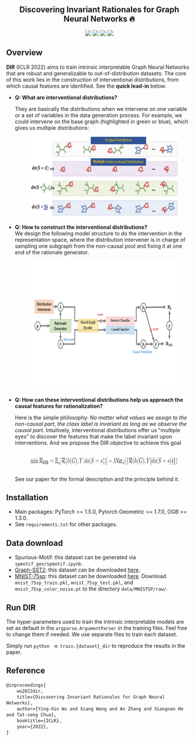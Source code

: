 <h2 align="center">
Discovering Invariant Rationales for Graph Neural Networks 🔥
</h2>

<div align="center">

[![](https://img.shields.io/badge/paper-pink?style=plastic&logo=GitBook)](https://openreview.net/pdf?id=hGXij5rfiHw)
[![](https://img.shields.io/badge/-github-grey?style=plastic&logo=github)](https://github.com/Wuyxin/DIR-GNN) 
[![](https://img.shields.io/badge/video-red?style=plastic&logo=airplayvideo)](https://www.youtube.com/watch?v=9d0eXaO_kOw) 
[![](https://img.shields.io/badge/-github-grey?style=plastic&logo=adobe)](https://cs.stanford.edu/~shirwu/slides/dir-iclr22.pdf) 
</div>


## Overview 
**DIR** (ICLR 2022) aims to train intrinsic interpretable Graph Neural Networks that are robust and generalizable to out-of-distribution datasets. The core of this work lies in the construction of interventional distributions, from which causal features are identified. See the **quick lead-in** below.

- **Q: What are interventional distributions?**
  
  They are basically the distributions when we intervene on one variable or a set of variables in the data generation process. For example, we could intervene on the base graph (highlighted in green or blue), which gives us multiple distributions:
    <figure> <img src="figures/interventional-distributions.png" height="220"></figure>
    

- **Q: How to construct the interventional distributions?**    
    We design the following model structure to do the intervention in the representation space, where the distribution intervener is in charge of sampling one subgraph from the non-causal pool and fixing it at one end of the rationale generator.

    <figure> <img src="figures/framework.gif" height="350"></figure>


- **Q: How can these interventional distributions help us approach the causal features for rationalization?**
    
    Here is the simple philosophy: *No matter what values we assign to the non-causal part, the class label is invariant as long as we observe the causal part*. 
    Intuitively, interventional distributions offer us "multiple eyes" to discover the features that make the label invariant upon interventions. And we propose the DIR objective to achieve this goal
    <figure> <img src="figures/dir-objective.png" height="50"></figure>

    See our paper for the formal description and the principle behind it. 



## Installation
- Main packages: PyTorch >= 1.5.0, Pytorch Geometric >= 1.7.0, OGB >= 1.3.0. 
- See `requirements.txt` for other packages.

## Data download
- Spurious-Motif: this dataset can be generated via `spmotif_gen/spmotif.ipynb`. 
- [Graph-SST2](https://github.com/divelab/DIG/tree/main/dig/xgraph/datasets): this dataset can be downloaded [here](https://mailustceducn-my.sharepoint.com/personal/yhy12138_mail_ustc_edu_cn/_layouts/15/onedrive.aspx?id=%2Fpersonal%2Fyhy12138%5Fmail%5Fustc%5Fedu%5Fcn%2FDocuments%2Fpaper%5Fwork%2FGNN%20Explainability%20Survey%2FSurvey%5FText2graph%2FGraph%2DSST2%2Ezip&parent=%2Fpersonal%2Fyhy12138%5Fmail%5Fustc%5Fedu%5Fcn%2FDocuments%2Fpaper%5Fwork%2FGNN%20Explainability%20Survey%2FSurvey%5FText2graph).
- [MNIST-75sp](https://github.com/bknyaz/graph_attention_pool): this dataset can be downloaded [here](https://drive.google.com/drive/folders/1Prc-n9Nr8-5z-xphdRScftKKIxU4Olzh). Download `mnist_75sp_train.pkl`, `mnist_75sp_test.pkl`, and `mnist_75sp_color_noise.pt` to the directory `data/MNISTSP/raw/`.

## Run DIR
The hyper-parameters used to train the intrinsic interpretable models are set as default in the `argparse.ArgumentParser` in the training files. Feel free to change them if needed. We use separate files to train each dataset.

Simply run `python -m train.{dataset}_dir` to reproduce the results in the paper. 


## Reference 
```
@inproceedings{
    wu2022dir,
    title={Discovering Invariant Rationales for Graph Neural Networks},
    author={Ying-Xin Wu and Xiang Wang and An Zhang and Xiangnan He and Tat-seng Chua},
    booktitle={ICLR},
    year={2022},
}
```
